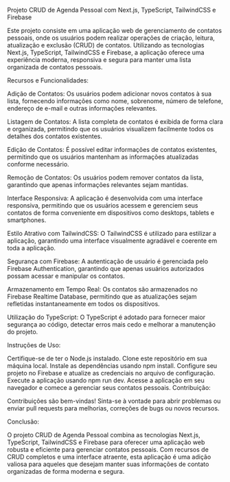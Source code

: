 Projeto CRUD de Agenda Pessoal com Next.js, TypeScript, TailwindCSS e Firebase

Este projeto consiste em uma aplicação web de gerenciamento de contatos pessoais, onde os usuários podem realizar operações de criação, leitura, atualização e exclusão (CRUD) de contatos. Utilizando as tecnologias Next.js, TypeScript, TailwindCSS e Firebase, a aplicação oferece uma experiência moderna, responsiva e segura para manter uma lista organizada de contatos pessoais.

Recursos e Funcionalidades:

Adição de Contatos: Os usuários podem adicionar novos contatos à sua lista, fornecendo informações como nome, sobrenome, número de telefone, endereço de e-mail e outras informações relevantes.

Listagem de Contatos: A lista completa de contatos é exibida de forma clara e organizada, permitindo que os usuários visualizem facilmente todos os detalhes dos contatos existentes.

Edição de Contatos: É possível editar informações de contatos existentes, permitindo que os usuários mantenham as informações atualizadas conforme necessário.

Remoção de Contatos: Os usuários podem remover contatos da lista, garantindo que apenas informações relevantes sejam mantidas.

Interface Responsiva: A aplicação é desenvolvida com uma interface responsiva, permitindo que os usuários acessem e gerenciem seus contatos de forma conveniente em dispositivos como desktops, tablets e smartphones.

Estilo Atrativo com TailwindCSS: O TailwindCSS é utilizado para estilizar a aplicação, garantindo uma interface visualmente agradável e coerente em toda a aplicação.

Segurança com Firebase: A autenticação de usuário é gerenciada pelo Firebase Authentication, garantindo que apenas usuários autorizados possam acessar e manipular os contatos.

Armazenamento em Tempo Real: Os contatos são armazenados no Firebase Realtime Database, permitindo que as atualizações sejam refletidas instantaneamente em todos os dispositivos.

Utilização do TypeScript: O TypeScript é adotado para fornecer maior segurança ao código, detectar erros mais cedo e melhorar a manutenção do projeto.

Instruções de Uso:

Certifique-se de ter o Node.js instalado.
Clone este repositório em sua máquina local.
Instale as dependências usando npm install.
Configure seu projeto no Firebase e atualize as credenciais no arquivo de configuração.
Execute a aplicação usando npm run dev.
Acesse a aplicação em seu navegador e comece a gerenciar seus contatos pessoais.
Contribuição:

Contribuições são bem-vindas! Sinta-se à vontade para abrir problemas ou enviar pull requests para melhorias, correções de bugs ou novos recursos.

Conclusão:

O projeto CRUD de Agenda Pessoal combina as tecnologias Next.js, TypeScript, TailwindCSS e Firebase para oferecer uma aplicação web robusta e eficiente para gerenciar contatos pessoais. Com recursos de CRUD completos e uma interface atraente, esta aplicação é uma adição valiosa para aqueles que desejam manter suas informações de contato organizadas de forma moderna e segura.
